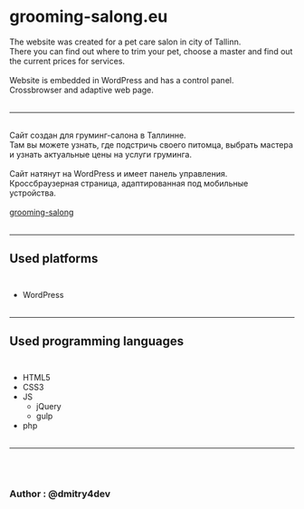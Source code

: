 # **grooming-salong.eu**
The website was created for a pet care salon in city of Tallinn.<br>
There you can find out where to trim your pet, choose a master and find out the current prices for services.<br><br>
Website is embedded in WordPress and has a control panel.<br>
Crossbrowser and adaptive web page.<br><br>
____
<br>Сайт создан для груминг-салона в Таллинне.<br>
Там вы можете узнать, где подстричь своего питомца, выбрать мастера и узнать актуальные цены на услуги груминга.<br><br>
Сайт натянут на WordPress и имеет панель управления.<br>
Кроссбраузерная страница, адаптированная под мобильные устройства.<br><br>
[grooming-salong](https://grooming-salong.eu/)<br><br>
____
## Used platforms<br><br>
+ WordPress<br><br>
____
## Used programming languages<br><br>
+ HTML5
+ CSS3
+ JS
  + jQuery
  + gulp
+ php
<br><br>
____
  
<br><br>
### Author : @dmitry4dev
